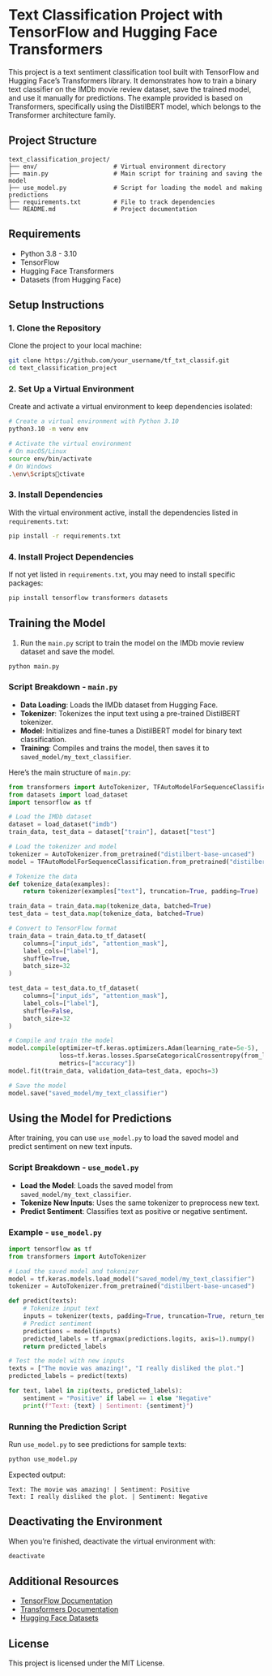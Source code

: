 
# Text Classification Project with TensorFlow and Hugging Face Transformers

This project is a text sentiment classification tool built with TensorFlow and Hugging Face’s Transformers library. It demonstrates how to train a binary text classifier on the IMDb movie review dataset, save the trained model, and use it manually for predictions. The example provided is based on Transformers, specifically using the DistilBERT model, which belongs to the Transformer architecture family.

## Project Structure

```
text_classification_project/
├── env/                     # Virtual environment directory
├── main.py                  # Main script for training and saving the model
├── use_model.py             # Script for loading the model and making predictions
├── requirements.txt         # File to track dependencies
└── README.md                # Project documentation
```

## Requirements

- Python 3.8 - 3.10
- TensorFlow
- Hugging Face Transformers
- Datasets (from Hugging Face)

## Setup Instructions

### 1. Clone the Repository

Clone the project to your local machine:

```bash
git clone https://github.com/your_username/tf_txt_classif.git
cd text_classification_project
```

### 2. Set Up a Virtual Environment

Create and activate a virtual environment to keep dependencies isolated:

```bash
# Create a virtual environment with Python 3.10
python3.10 -m venv env

# Activate the virtual environment
# On macOS/Linux
source env/bin/activate
# On Windows
.\env\Scriptsctivate
```

### 3. Install Dependencies

With the virtual environment active, install the dependencies listed in `requirements.txt`:

```bash
pip install -r requirements.txt
```

### 4. Install Project Dependencies

If not yet listed in `requirements.txt`, you may need to install specific packages:

```bash
pip install tensorflow transformers datasets
```

## Training the Model

1. Run the `main.py` script to train the model on the IMDb movie review dataset and save the model.

```bash
python main.py
```

### Script Breakdown - `main.py`

- **Data Loading**: Loads the IMDb dataset from Hugging Face.
- **Tokenizer**: Tokenizes the input text using a pre-trained DistilBERT tokenizer.
- **Model**: Initializes and fine-tunes a DistilBERT model for binary text classification.
- **Training**: Compiles and trains the model, then saves it to `saved_model/my_text_classifier`.

Here’s the main structure of `main.py`:

```python
from transformers import AutoTokenizer, TFAutoModelForSequenceClassification
from datasets import load_dataset
import tensorflow as tf

# Load the IMDb dataset
dataset = load_dataset("imdb")
train_data, test_data = dataset["train"], dataset["test"]

# Load the tokenizer and model
tokenizer = AutoTokenizer.from_pretrained("distilbert-base-uncased")
model = TFAutoModelForSequenceClassification.from_pretrained("distilbert-base-uncased", num_labels=2)

# Tokenize the data
def tokenize_data(examples):
    return tokenizer(examples["text"], truncation=True, padding=True)

train_data = train_data.map(tokenize_data, batched=True)
test_data = test_data.map(tokenize_data, batched=True)

# Convert to TensorFlow format
train_data = train_data.to_tf_dataset(
    columns=["input_ids", "attention_mask"],
    label_cols=["label"],
    shuffle=True,
    batch_size=32
)

test_data = test_data.to_tf_dataset(
    columns=["input_ids", "attention_mask"],
    label_cols=["label"],
    shuffle=False,
    batch_size=32
)

# Compile and train the model
model.compile(optimizer=tf.keras.optimizers.Adam(learning_rate=5e-5),
              loss=tf.keras.losses.SparseCategoricalCrossentropy(from_logits=True),
              metrics=["accuracy"])
model.fit(train_data, validation_data=test_data, epochs=3)

# Save the model
model.save("saved_model/my_text_classifier")
```

## Using the Model for Predictions

After training, you can use `use_model.py` to load the saved model and predict sentiment on new text inputs.

### Script Breakdown - `use_model.py`

- **Load the Model**: Loads the saved model from `saved_model/my_text_classifier`.
- **Tokenize New Inputs**: Uses the same tokenizer to preprocess new text.
- **Predict Sentiment**: Classifies text as positive or negative sentiment.

### Example - `use_model.py`

```python
import tensorflow as tf
from transformers import AutoTokenizer

# Load the saved model and tokenizer
model = tf.keras.models.load_model("saved_model/my_text_classifier")
tokenizer = AutoTokenizer.from_pretrained("distilbert-base-uncased")

def predict(texts):
    # Tokenize input text
    inputs = tokenizer(texts, padding=True, truncation=True, return_tensors="tf")
    # Predict sentiment
    predictions = model(inputs)
    predicted_labels = tf.argmax(predictions.logits, axis=1).numpy()
    return predicted_labels

# Test the model with new inputs
texts = ["The movie was amazing!", "I really disliked the plot."]
predicted_labels = predict(texts)

for text, label in zip(texts, predicted_labels):
    sentiment = "Positive" if label == 1 else "Negative"
    print(f"Text: {text} | Sentiment: {sentiment}")
```

### Running the Prediction Script

Run `use_model.py` to see predictions for sample texts:

```bash
python use_model.py
```

Expected output:

```
Text: The movie was amazing! | Sentiment: Positive
Text: I really disliked the plot. | Sentiment: Negative
```

## Deactivating the Environment

When you’re finished, deactivate the virtual environment with:

```bash
deactivate
```

## Additional Resources

- [TensorFlow Documentation](https://www.tensorflow.org/api_docs/python/tf)
- [Transformers Documentation](https://huggingface.co/transformers/)
- [Hugging Face Datasets](https://huggingface.co/docs/datasets/)

## License

This project is licensed under the MIT License. 
